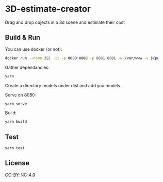 # 3D-estimate-creator

Drag and drop objects in a 3d scene and estimate their cost

## Build & Run

You can use docker (or not):

```bash
docker run --name 3EC -it -p 8080:8080 -p 8081:8081 -w /var/www -v ${pwd}:/var/www node:9 /bin/bash
```

Gather dependancies:

```bash
yarn
```

Create a directory models under dist and add you models..

Serve on 8080:

```bash
yarn serve
```

Build:

```bash
yarn build
```

## Test

```bash
yarn test
```

## License

[CC-BY-NC-4.0](https://creativecommons.org/licenses/by-nc/4.0/)